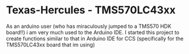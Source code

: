 # Texas-Hercules - TMS570LC43xx
As an arduino user (who has miraculously jumped to a TMS570 HDK board!!) i am very much used to the Arduino IDE. I started this project to create functions similar to that in Arduino IDE for CCS (specifically for the TMS570LC43xx board that im using)
